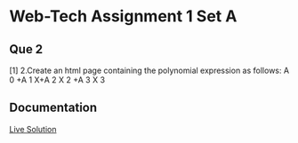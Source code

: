 
# Web-Tech Assignment 1 Set A

## Que 2
[1] 2.Create an html page containing the polynomial expression as follows: A 0 +A 1 X+A 2 X 2 +A 3 X 3
## Documentation

[Live Solution](  https://sandesh-at-git.github.io/WebTech-Ass1-SetA-Que2/)

